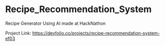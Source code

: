 # Recipe_Recommendation_System
Recipe Generator Using AI made at HackNathon   


Project Link:
https://devfolio.co/projects/recipe-recommendation-system-ef03
